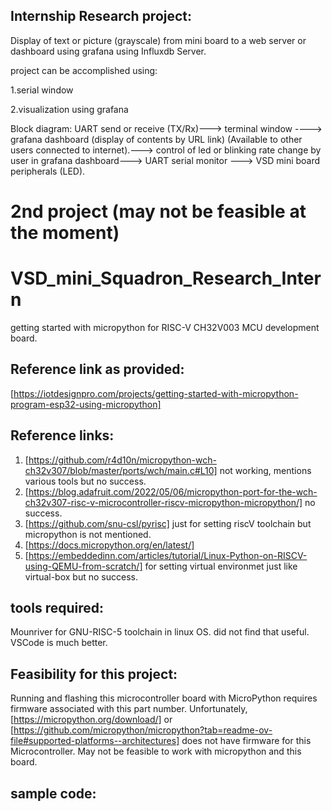 ## Internship Research project:

Display of text or picture (grayscale) from mini board to a web server or dashboard using grafana using Influxdb Server.

project can be accomplished using:

1.serial window

2.visualization using grafana

Block diagram:
UART send or receive (TX/Rx)--->
terminal window ---->
grafana dashboard (display of contents by URL link)
(Available to other users connected to internet).--->
control of led or blinking rate change by user in grafana dashboard--->
UART serial monitor --->
VSD mini board peripherals (LED).



# 2nd project (may not be feasible at the moment)
# VSD_mini_Squadron_Research_Intern
getting started with micropython for RISC-V CH32V003 MCU development board.
## Reference link as provided:
[https://iotdesignpro.com/projects/getting-started-with-micropython-program-esp32-using-micropython]
## Reference links:
1.  [https://github.com/r4d10n/micropython-wch-ch32v307/blob/master/ports/wch/main.c#L10]  not working, mentions various tools but no success.
2.  [https://blog.adafruit.com/2022/05/06/micropython-port-for-the-wch-ch32v307-risc-v-microcontroller-riscv-micropython-micropython/] no success.
3.  [https://github.com/snu-csl/pyrisc]  just for setting riscV toolchain but micropython is not mentioned. 
4.  [https://docs.micropython.org/en/latest/] 
5.  [https://embeddedinn.com/articles/tutorial/Linux-Python-on-RISCV-using-QEMU-from-scratch/]  for setting virtual environmet just like virtual-box but no success.
## tools required:
Mounriver for GNU-RISC-5 toolchain in linux OS. did not find that useful. VSCode is much better.

## Feasibility for this project:
Running and flashing this microcontroller board with MicroPython requires firmware associated with this part number.
Unfortunately, [https://micropython.org/download/] or [https://github.com/micropython/micropython?tab=readme-ov-file#supported-platforms--architectures] does not have firmware for this Microcontroller.
May not be feasible to work with micropython and this board.

## sample code:

```python

```

```

